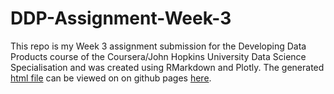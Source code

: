 # DDP-Assignment-Week-3

This repo is my Week 3 assignment submission for the Developing Data Products course of the Coursera/John Hopkins University Data Science Specialisation and was created using RMarkdown and Plotly. The generated [html file]() can be viewed on on github pages [here]().

